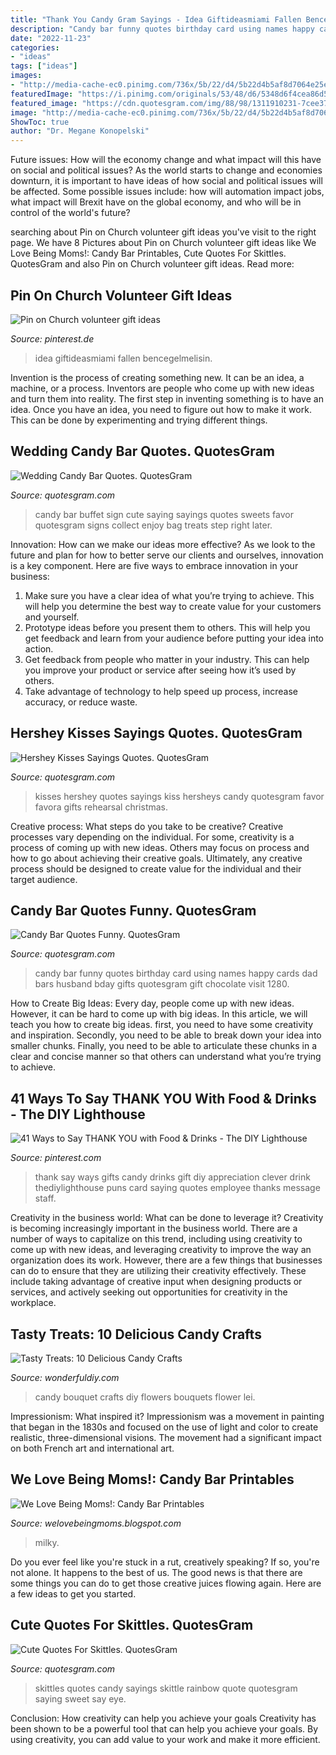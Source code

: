 ```yaml
---
title: "Thank You Candy Gram Sayings - Idea Giftideasmiami Fallen Bencegelmelisin"
description: "Candy bar funny quotes birthday card using names happy cards dad bars husband bday gifts quotesgram gift chocolate visit 1280"
date: "2022-11-23"
categories:
- "ideas"
tags: ["ideas"]
images:
- "http://media-cache-ec0.pinimg.com/736x/5b/22/d4/5b22d4b5af8d7064e25eba95aea81257.jpg"
featuredImage: "https://i.pinimg.com/originals/53/48/d6/5348d6f4cea86d5299e322c76a1a02f0.jpg"
featured_image: "https://cdn.quotesgram.com/img/88/98/1311910231-7cee37667763700a47ad00e72f69a27c.jpg"
image: "http://media-cache-ec0.pinimg.com/736x/5b/22/d4/5b22d4b5af8d7064e25eba95aea81257.jpg"
ShowToc: true
author: "Dr. Megane Konopelski"
---
```



Future issues: How will the economy change and what impact will this have on social and political issues?
As the world starts to change and economies downturn, it is important to have ideas of how social and political issues will be affected. Some possible issues include: how will automation impact jobs, what impact will Brexit have on the global economy, and who will be in control of the world's future?

	

		
searching about Pin on Church volunteer gift ideas you've visit to the right page. We have 8 Pictures about Pin on Church volunteer gift ideas like We Love Being Moms!: Candy Bar Printables, Cute Quotes For Skittles. QuotesGram and also Pin on Church volunteer gift ideas. Read more:
		
    
## Pin On Church Volunteer Gift Ideas

<img loading=lazy src="https://i.pinimg.com/originals/53/48/d6/5348d6f4cea86d5299e322c76a1a02f0.jpg" onerror="this.onerror=null;this.src='https://tse2.mm.bing.net/th?id=OIP.20wnlsIivT7vIKcJ1ljVqAHaJ4&amp;pid=15.1';" alt="Pin on Church volunteer gift ideas">

_Source: pinterest.de_

>idea giftideasmiami fallen bencegelmelisin. 

	

Invention is the process of creating something new. It can be an idea, a machine, or a process. Inventors are people who come up with new ideas and turn them into reality. The first step in inventing something is to have an idea. Once you have an idea, you need to figure out how to make it work. This can be done by experimenting and trying different things.

    
## Wedding Candy Bar Quotes. QuotesGram

<img loading=lazy src="https://cdn.quotesgram.com/img/88/98/1311910231-7cee37667763700a47ad00e72f69a27c.jpg" onerror="this.onerror=null;this.src='https://tse2.mm.bing.net/th?id=OIP.WmvUDdty_yfYu-Svnu71OAHaLI&amp;pid=15.1';" alt="Wedding Candy Bar Quotes. QuotesGram">

_Source: quotesgram.com_

>candy bar buffet sign cute saying sayings quotes sweets favor quotesgram signs collect enjoy bag treats step right later. 

	

Innovation: How can we make our ideas more effective?
As we look to the future and plan for how to better serve our clients and ourselves, innovation is a key component. Here are five ways to embrace innovation in your business: 
1. Make sure you have a clear idea of what you’re trying to achieve. This will help you determine the best way to create value for your customers and yourself. 
2. Prototype ideas before you present them to others. This will help you get feedback and learn from your audience before putting your idea into action. 
3. Get feedback from people who matter in your industry. This can help you improve your product or service after seeing how it’s used by others. 
4. Take advantage of technology to help speed up process, increase accuracy, or reduce waste.

    
## Hershey Kisses Sayings Quotes. QuotesGram

<img loading=lazy src="http://media-cache-ec0.pinimg.com/736x/5b/22/d4/5b22d4b5af8d7064e25eba95aea81257.jpg" onerror="this.onerror=null;this.src='https://tse3.mm.bing.net/th?id=OIP.Pz2_zFT82aouXwhjt3ogEAHaMY&amp;pid=15.1';" alt="Hershey Kisses Sayings Quotes. QuotesGram">

_Source: quotesgram.com_

>kisses hershey quotes sayings kiss hersheys candy quotesgram favor favora gifts rehearsal christmas. 

	

Creative process: What steps do you take to be creative?
Creative processes vary depending on the individual. For some, creativity is a process of coming up with new ideas. Others may focus on process and how to go about achieving their creative goals. Ultimately, any creative process should be designed to create value for the individual and their target audience.

    
## Candy Bar Quotes Funny. QuotesGram

<img loading=lazy src="https://cdn.quotesgram.com/img/17/22/399273982-tumblr_m6zx9riCxb1qdm0mvo1_1280.jpg" onerror="this.onerror=null;this.src='https://tse2.mm.bing.net/th?id=OIP.g9uNBuw1whfZK0kdwI5L9wHaJ6&amp;pid=15.1';" alt="Candy Bar Quotes Funny. QuotesGram">

_Source: quotesgram.com_

>candy bar funny quotes birthday card using names happy cards dad bars husband bday gifts quotesgram gift chocolate visit 1280. 

	

How to Create Big Ideas:
Every day, people come up with new ideas. However, it can be hard to come up with big ideas. In this article, we will teach you how to create big ideas. first, you need to have some creativity and inspiration. Secondly, you need to be able to break down your idea into smaller chunks. Finally, you need to be able to articulate these chunks in a clear and concise manner so that others can understand what you’re trying to achieve.

    
## 41 Ways To Say THANK YOU With Food &amp; Drinks - The DIY Lighthouse

<img loading=lazy src="https://i.pinimg.com/736x/07/4b/45/074b4529f49e8a61e00519083399312a--secretary-gifts-diy-food.jpg" onerror="this.onerror=null;this.src='https://tse4.mm.bing.net/th?id=OIP.BT0-e5ohf2rmzIJGZ1YbMgHaFo&amp;pid=15.1';" alt="41 Ways to Say THANK YOU with Food &amp; Drinks - The DIY Lighthouse">

_Source: pinterest.com_

>thank say ways gifts candy drinks gift diy appreciation clever drink thediylighthouse puns card saying quotes employee thanks message staff. 

	

Creativity in the business world: What can be done to leverage it?
Creativity is becoming increasingly important in the business world. There are a number of ways to capitalize on this trend, including using creativity to come up with new ideas, and leveraging creativity to improve the way an organization does its work. However, there are a few things that businesses can do to ensure that they are utilizing their creativity effectively. These include taking advantage of creative input when designing products or services, and actively seeking out opportunities for creativity in the workplace.

    
## Tasty Treats: 10 Delicious Candy Crafts

<img loading=lazy src="http://cdn.wonderfuldiy.com/wp-content/uploads/2016/05/candy-bouquet.jpg" onerror="this.onerror=null;this.src='https://tse2.mm.bing.net/th?id=OIP.cRL7B2F7Sy5Xm9r5O0lSaAHaM4&amp;pid=15.1';" alt="Tasty Treats: 10 Delicious Candy Crafts">

_Source: wonderfuldiy.com_

>candy bouquet crafts diy flowers bouquets flower lei. 

	

Impressionism: What inspired it?
Impressionism was a movement in painting that began in the 1830s and focused on the use of light and color to create realistic, three-dimensional visions. The movement had a significant impact on both French art and international art.

    
## We Love Being Moms!: Candy Bar Printables

<img loading=lazy src="https://4.bp.blogspot.com/-Xyt_vscVFL8/UOw_9151WxI/AAAAAAAAD7k/IxInCnlzcao/s1600/9.jpg" onerror="this.onerror=null;this.src='https://tse2.mm.bing.net/th?id=OIP.7EHJU2YaQAq4E6vndPI_FAHaFj&amp;pid=15.1';" alt="We Love Being Moms!: Candy Bar Printables">

_Source: welovebeingmoms.blogspot.com_

>milky. 

	

Do you ever feel like you're stuck in a rut, creatively speaking? If so, you're not alone. It happens to the best of us. The good news is that there are some things you can do to get those creative juices flowing again. Here are a few ideas to get you started.

    
## Cute Quotes For Skittles. QuotesGram

<img loading=lazy src="https://cdn.quotesgram.com/img/58/48/488756424-brx7b600.jpg" onerror="this.onerror=null;this.src='https://tse3.mm.bing.net/th?id=OIP.CtNG-nbdxLBDafIv78hZ3AHaLH&amp;pid=15.1';" alt="Cute Quotes For Skittles. QuotesGram">

_Source: quotesgram.com_

>skittles quotes candy sayings skittle rainbow quote quotesgram saying sweet say eye. 

	

Conclusion: How creativity can help you achieve your goals
Creativity has been shown to be a powerful tool that can help you achieve your goals. By using creativity, you can add value to your work and make it more efficient.

